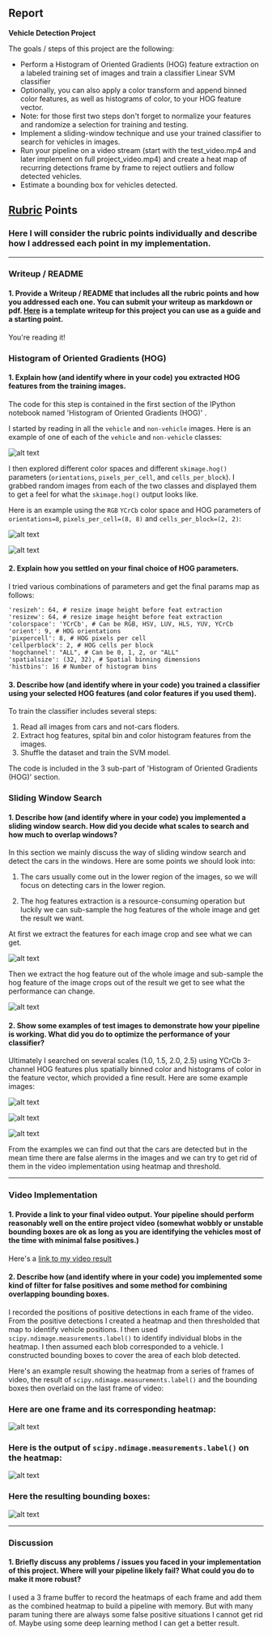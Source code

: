 ## Report

**Vehicle Detection Project**

The goals / steps of this project are the following:

* Perform a Histogram of Oriented Gradients (HOG) feature extraction on a labeled training set of images and train a classifier Linear SVM classifier
* Optionally, you can also apply a color transform and append binned color features, as well as histograms of color, to your HOG feature vector. 
* Note: for those first two steps don't forget to normalize your features and randomize a selection for training and testing.
* Implement a sliding-window technique and use your trained classifier to search for vehicles in images.
* Run your pipeline on a video stream (start with the test_video.mp4 and later implement on full project_video.mp4) and create a heat map of recurring detections frame by frame to reject outliers and follow detected vehicles.
* Estimate a bounding box for vehicles detected.

[//]: # (Image References)
[image1]: ./report_images/1.png
[image2]: ./report_images/2.png
[image3]: ./report_images/3.png
[image4]: ./report_images/4.png
[image5]: ./report_images/5.png
[image6]: ./report_images/6.png
[image7]: ./report_images/7.png
[image8]: ./report_images/8.png
[image9]: ./report_images/9.png
[image10]: ./report_images/10.png
[image11]: ./report_images/11.png

[video1]: ./out_project_video.mp4

## [Rubric](https://review.udacity.com/#!/rubrics/513/view) Points
### Here I will consider the rubric points individually and describe how I addressed each point in my implementation.  

---
### Writeup / README

#### 1. Provide a Writeup / README that includes all the rubric points and how you addressed each one.  You can submit your writeup as markdown or pdf.  [Here](https://github.com/udacity/CarND-Vehicle-Detection/blob/master/writeup_template.md) is a template writeup for this project you can use as a guide and a starting point.  

You're reading it!

### Histogram of Oriented Gradients (HOG)

#### 1. Explain how (and identify where in your code) you extracted HOG features from the training images.

The code for this step is contained in the first section of the IPython notebook named 'Histogram of Oriented Gradients (HOG)' .  

I started by reading in all the `vehicle` and `non-vehicle` images.  Here is an example of one of each of the `vehicle` and `non-vehicle` classes:

![alt text][image1]

I then explored different color spaces and different `skimage.hog()` parameters (`orientations`, `pixels_per_cell`, and `cells_per_block`).  I grabbed random images from each of the two classes and displayed them to get a feel for what the `skimage.hog()` output looks like.

Here is an example using the `RGB` `YCrCb` color space and HOG parameters of `orientations=8`, `pixels_per_cell=(8, 8)` and `cells_per_block=(2, 2)`:


![alt text][image2]

![alt text][image3]

#### 2. Explain how you settled on your final choice of HOG parameters.

I tried various combinations of parameters and get the final params map as follows:

	'resizeh': 64, # resize image height before feat extraction     
	'resizew': 64, # resize image height before feat extraction
	'colorspace': 'YCrCb', # Can be RGB, HSV, LUV, HLS, YUV, YCrCb 
	'orient': 9, # HOG orientations 
	'pixpercell': 8, # HOG pixels per cell 
	'cellperblock': 2, # HOG cells per block 
	'hogchannel': "ALL", # Can be 0, 1, 2, or "ALL" 
	'spatialsize': (32, 32), # Spatial binning dimensions 
	'histbins': 16 # Number of histogram bins 

#### 3. Describe how (and identify where in your code) you trained a classifier using your selected HOG features (and color features if you used them).

To train the classifier includes several steps:

1. Read all images from cars and not-cars floders.
2. Extract hog features, spital bin and color histogram features from the images.
3. Shuffle the dataset and train the SVM model.

The code is included in the 3 sub-part of 'Histogram of Oriented Gradients (HOG)' section.

### Sliding Window Search

#### 1. Describe how (and identify where in your code) you implemented a sliding window search.  How did you decide what scales to search and how much to overlap windows?

In this section we mainly discuss the way of sliding window search and detect the cars in the windows. Here are some points we should look into:

1. The cars usually come out in the lower region of the images, so we will focus on detecting cars in the lower region.

2. The hog features extraction is a resource-consuming operation but luckily we can sub-sample the hog features of the whole image and get the result we want.

At first we extract the features for each image crop and see what we can get.

![alt text][image4]

Then we extract the hog feature out of the whole image and sub-sample the hog feature of the image crops out of the result we get to see what the performance can change.

![alt text][image5]

#### 2. Show some examples of test images to demonstrate how your pipeline is working.  What did you do to optimize the performance of your classifier?

Ultimately I searched on several scales (1.0, 1.5, 2.0, 2.5) using YCrCb 3-channel HOG features plus spatially binned color and histograms of color in the feature vector, which provided a fine result.  Here are some example images:

![alt text][image6]

![alt text][image7]

![alt text][image8]

From the examples we can find out that the cars are detected but in the mean time there are false alerms in the images and we can try to get rid of them in the video implementation using heatmap and threshold.

---

### Video Implementation

#### 1. Provide a link to your final video output.  Your pipeline should perform reasonably well on the entire project video (somewhat wobbly or unstable bounding boxes are ok as long as you are identifying the vehicles most of the time with minimal false positives.)
Here's a [link to my video result](./project_video.mp4)


#### 2. Describe how (and identify where in your code) you implemented some kind of filter for false positives and some method for combining overlapping bounding boxes.

I recorded the positions of positive detections in each frame of the video.  From the positive detections I created a heatmap and then thresholded that map to identify vehicle positions.  I then used `scipy.ndimage.measurements.label()` to identify individual blobs in the heatmap.  I then assumed each blob corresponded to a vehicle.  I constructed bounding boxes to cover the area of each blob detected.  

Here's an example result showing the heatmap from a series of frames of video, the result of `scipy.ndimage.measurements.label()` and the bounding boxes then overlaid on the last frame of video:

### Here are one frame and its corresponding heatmap:

![alt text][image9]

### Here is the output of `scipy.ndimage.measurements.label()` on the heatmap:
![alt text][image10]

### Here the resulting bounding boxes:
![alt text][image11]


---

### Discussion

#### 1. Briefly discuss any problems / issues you faced in your implementation of this project.  Where will your pipeline likely fail?  What could you do to make it more robust?

I used a 3 frame buffer to record the heatmaps of each frame and add them as the combined heatmap to build a pipeline with memory. But with many param tuning there are always some false positive situations I cannot get rid of. Maybe using some deep learning method I can get a better result.

